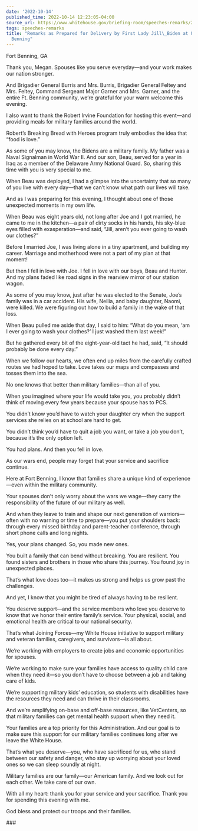 ```yaml
---
date: '2022-10-14'
published_time: 2022-10-14 12:23:05-04:00
source_url: https://www.whitehouse.gov/briefing-room/speeches-remarks/2022/10/14/remarks-as-prepared-for-delivery-by-first-lady-jill-biden-at-u-s-army-fort-benning/
tags: speeches-remarks
title: "Remarks as Prepared for Delivery by First Lady Jill\_Biden at U.S. Army Fort\_\
  Benning"
---
```

 
Fort Benning, GA

Thank you, Megan. Spouses like you serve everyday—and your work makes
our nation stronger.  
  
And Brigadier General Burris and Mrs. Burris, Brigadier General Feltey
and Mrs. Feltey, Command Sergeant Major Garner and Mrs. Garner, and the
entire Ft. Benning community, we’re grateful for your warm welcome this
evening.  
  
I also want to thank the Robert Irvine Foundation for hosting this
event—and providing meals for military families around the world.   
  
Robert’s Breaking Bread with Heroes program truly embodies the idea that
“food is love.”   
  
As some of you may know, the Bidens are a military family. My father was
a Naval Signalman in World War II. And our son, Beau, served for a year
in Iraq as a member of the Delaware Army National Guard. So, sharing
this time with you is very special to me.  
  
When Beau was deployed, I had a glimpse into the uncertainty that so
many of you live with every day—that we can’t know what path our lives
will take.   
  
And as I was preparing for this evening, I thought about one of those
unexpected moments in my own life.  
  
When Beau was eight years old, not long after Joe and I got married, he
came to me in the kitchen—a pair of dirty socks in his hands, his
sky-blue eyes filled with exasperation—and said, “Jill, aren’t you ever
going to wash our clothes?”  
  
Before I married Joe, I was living alone in a tiny apartment, and
building my career. Marriage and motherhood were not a part of my plan
at that moment!   
  
But then I fell in love with Joe. I fell in love with our boys, Beau and
Hunter. And my plans faded like road signs in the rearview mirror of our
station wagon.  
  
As some of you may know, just after he was elected to the Senate, Joe’s
family was in a car accident. His wife, Neilia, and baby daughter,
Naomi, were killed. We were figuring out how to build a family in the
wake of that loss.  
  
When Beau pulled me aside that day, I said to him: “What do you mean,
‘am I ever going to wash your clothes?’ I just washed them last
week!”   
  
But he gathered every bit of the eight-year-old tact he had, said, “It
should probably be done every day.”  
  
When we follow our hearts, we often end up miles from the carefully
crafted routes we had hoped to take. Love takes our maps and compasses
and tosses them into the sea.    
  
No one knows that better than military families—than all of you.   
  
When you imagined where your life would take you, you probably didn’t
think of moving every few years because your spouse has to PCS.   
  
You didn’t know you’d have to watch your daughter cry when the support
services she relies on at school are hard to get.   
  
You didn’t think you’d have to quit a job you want, or take a job you
don’t, because it’s the only option left.   
  
You had plans. And then you fell in love.   
  
As our wars end, people may forget that your service and sacrifice
continue.  
  
Here at Fort Benning, I know that families share a unique kind of
experience—even within the military community.   
  
Your spouses don’t only worry about the wars we wage—they carry the
responsibility of the future of our military as well.  
  
And when they leave to train and shape our next generation of
warriors—often with no warning or time to prepare—you put your shoulders
back: through every missed birthday and parent-teacher conference,
through short phone calls and long nights.   
  
Yes, your plans changed. So, you made new ones.   
  
You built a family that can bend without breaking. You are resilient.
You found sisters and brothers in those who share this journey. You
found joy in unexpected places.   
  
That’s what love does too—it makes us strong and helps us grow past the
challenges.   
  
And yet, I know that you might be tired of always having to be
resilient.   
  
You deserve support—and the service members who love you deserve to know
that we honor their entire family’s service. Your physical, social, and
emotional health are critical to our national security.  
  
That’s what Joining Forces—my White House initiative to support military
and veteran families, caregivers, and survivors—is all about.   
  
We’re working with employers to create jobs and economic opportunities
for spouses.   
  
We’re working to make sure your families have access to quality child
care when they need it—so you don’t have to choose between a job and
taking care of kids.   
  
We’re supporting military kids’ education, so students with disabilities
have the resources they need and can thrive in their classrooms.   
  
And we’re amplifying on-base and off-base resources, like VetCenters, so
that military families can get mental health support when they need
it.  
  
Your families are a top priority for this Administration. And our goal
is to make sure this support for our military families continues long
after we leave the White House.     
  
That’s what you deserve—you, who have sacrificed for us, who stand
between our safety and danger, who stay up worrying about your loved
ones so we can sleep soundly at night.  
  
Military families are our family—our American family. And we look out
for each other. We take care of our own.   
  
With all my heart: thank you for your service and your sacrifice. Thank
you for spending this evening with me.  
  
God bless and protect our troops and their families.

\###

